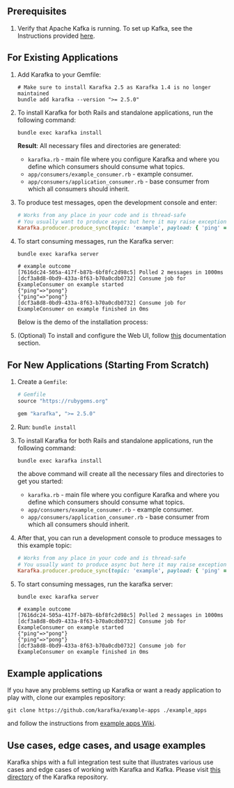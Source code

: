 ## Prerequisites

1. Verify that Apache Kafka is running. To set up Kafka, see the Instructions provided [here](Kafka-Setting-Up).

## For Existing Applications

1. Add Karafka to your Gemfile:

    ```shell
    # Make sure to install Karafka 2.5 as Karafka 1.4 is no longer maintained
    bundle add karafka --version ">= 2.5.0"
    ```

1. To install Karafka for both Rails and standalone applications, run the following command:

    ```shell
    bundle exec karafka install
    ```

    **Result**: All necessary files and directories are generated:

    - `karafka.rb` - main file where you configure Karafka and where you define which consumers should consume what topics.
    - `app/consumers/example_consumer.rb` - example consumer.
    - `app/consumers/application_consumer.rb` - base consumer from which all consumers should inherit.

1. To produce test messages, open the development console and enter:

    ```ruby
    # Works from any place in your code and is thread-safe
    # You usually want to produce async but here it may raise exception if Kafka is not available, etc
    Karafka.producer.produce_sync(topic: 'example', payload: { 'ping' => 'pong' }.to_json)
    ```

1. To start consuming messages, run the Karafka server:

    ```shell
    bundle exec karafka server

    # example outcome
    [7616dc24-505a-417f-b87b-6bf8fc2d98c5] Polled 2 messages in 1000ms
    [dcf3a8d8-0bd9-433a-8f63-b70a0cdb0732] Consume job for ExampleConsumer on example started
    {"ping"=>"pong"}
    {"ping"=>"pong"}
    [dcf3a8d8-0bd9-433a-8f63-b70a0cdb0732] Consume job for ExampleConsumer on example finished in 0ms
    ```

    Below is the demo of the installation process:

    <div class="asciinema" data-cols="100" data-rows="14" data-cast="getting-started">
      <span style="display: none;">
        Note: Asciinema videos are not visible when viewing this wiki on GitHub. Please use our
        <a href="https://karafka.io/docs">online</a>
        documentation instead.
      </span>
    </div>

1. (Optional) To install and configure the Web UI, follow [this](Web-UI-Getting-Started) documentation section.

## For New Applications (Starting From Scratch)

1. Create a `Gemfile`:

    ```ruby
    # Gemfile
    source "https://rubygems.org"

    gem "karafka", ">= 2.5.0"
    ```

1. Run: `bundle install`

1. To install Karafka for both Rails and standalone applications, run the following command:

    ```shell
    bundle exec karafka install
    ```

    the above command will create all the necessary files and directories to get you started:

    - `karafka.rb` - main file where you configure Karafka and where you define which consumers should consume what topics.
    - `app/consumers/example_consumer.rb` - example consumer.
    - `app/consumers/application_consumer.rb` - base consumer from which all consumers should inherit.

1. After that, you can run a development console to produce messages to this example topic:

    ```ruby
    # Works from any place in your code and is thread-safe
    # You usually want to produce async but here it may raise exception if Kafka is not available, etc
    Karafka.producer.produce_sync(topic: 'example', payload: { 'ping' => 'pong' }.to_json)
    ```

1. To start consuming messages, run the karafka server:

    ```shell
    bundle exec karafka server

    # example outcome
    [7616dc24-505a-417f-b87b-6bf8fc2d98c5] Polled 2 messages in 1000ms
    [dcf3a8d8-0bd9-433a-8f63-b70a0cdb0732] Consume job for ExampleConsumer on example started
    {"ping"=>"pong"}
    {"ping"=>"pong"}
    [dcf3a8d8-0bd9-433a-8f63-b70a0cdb0732] Consume job for ExampleConsumer on example finished in 0ms
    ```

## Example applications

If you have any problems setting up Karafka or want a ready application to play with, clone our examples repository:

```shell
git clone https://github.com/karafka/example-apps ./example_apps
```

and follow the instructions from [example apps Wiki](https://github.com/karafka/example-apps/blob/master/README.md).

## Use cases, edge cases, and usage examples

Karafka ships with a full integration test suite that illustrates various use cases and edge cases of working with Karafka and Kafka. Please visit [this directory](https://github.com/karafka/karafka/tree/master/spec/integrations) of the Karafka repository.
